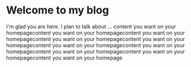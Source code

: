 # Welcome to my blog

I'm glad you are here. I plan to talk about ...
content you want on your homepagecontent you want on your homepagecontent you want on your homepagecontent you want on your homepagecontent you want on your homepagecontent you want on your homepagecontent you want on your homepagecontent you want on your homepagecontent you want on your homepagecontent you want on your homepage
